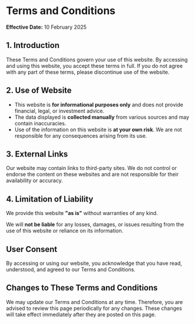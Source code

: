# Terms and Conditions

**Effective Date:** 10 February 2025

## 1. Introduction

These Terms and Conditions govern your use of this website. By accessing and using this website, you accept these terms in full. If you do not agree with any part of these terms, please discontinue use of the website.

## 2. Use of Website

- This website is **for informational purposes only** and does not provide financial, legal, or investment advice.
- The data displayed is **collected manually** from various sources and may contain inaccuracies.
- Use of the information on this website is **at your own risk**. We are not responsible for any consequences arising from its use.

## 3. External Links

Our website may contain links to third-party sites. We do not control or endorse the content on these websites and are not responsible for their availability or accuracy.

## 4. Limitation of Liability

We provide this website **"as is"** without warranties of any kind.

We will **not be liable** for any losses, damages, or issues resulting from the use of this website or reliance on its information.

## User Consent

By accessing or using our website, you acknowledge that you have read, understood, and agreed to our Terms and Conditions.

## Changes to These Terms and Conditions

We may update our Terms and Conditions at any time. Therefore, you are advised to review this page periodically for any changes. These changes will take effect immediately after they are posted on this page.
